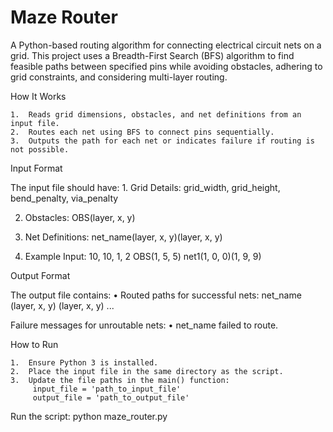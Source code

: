 # Maze Router

A Python-based routing algorithm for connecting electrical circuit nets on a grid. This project uses a Breadth-First Search (BFS) algorithm to find feasible paths between specified pins while avoiding obstacles, adhering to grid constraints, and considering multi-layer routing.

How It Works

	1.	Reads grid dimensions, obstacles, and net definitions from an input file.
	2.	Routes each net using BFS to connect pins sequentially.
	3.	Outputs the path for each net or indicates failure if routing is not possible.

 Input Format

The input file should have:
	1.	Grid Details:
         grid_width, grid_height, bend_penalty, via_penalty

  2.	Obstacles:
        OBS(layer, x, y)
    
  3.	Net Definitions:
        net_name(layer, x, y)(layer, x, y)
  4.	Example Input:
         10, 10, 1, 2
         OBS(1, 5, 5)
         net1(1, 0, 0)(1, 9, 9)

 Output Format

The output file contains:
	•	Routed paths for successful nets:
       net_name (layer, x, y) (layer, x, y) ...

Failure messages for unroutable nets:
  •	net_name failed to route.

  How to Run

	1.	Ensure Python 3 is installed.
	2.	Place the input file in the same directory as the script.
	3.	Update the file paths in the main() function:
         input_file = 'path_to_input_file'
         output_file = 'path_to_output_file'

Run the script:
    python maze_router.py  
